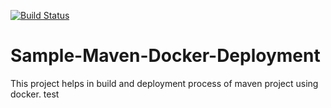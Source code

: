 [![Build Status](https://travis-ci.org/VV-MANOJ/Sample-Maven-Docker-Deployment.svg?branch=master)](https://travis-ci.org/VV-MANOJ/Sample-Maven-Docker-Deployment)
# Sample-Maven-Docker-Deployment
This project helps in build and deployment process of maven project using docker.
test
